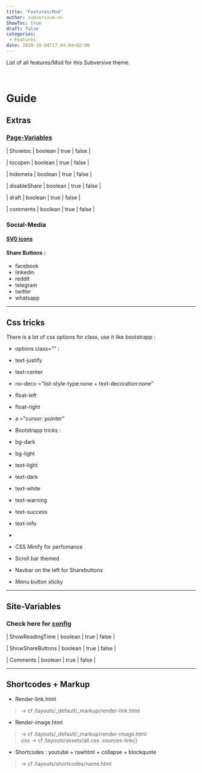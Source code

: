 ```yaml
---
title: "Features/Mod"
author: subversive.eu
ShowToc: true
draft: false
categories:
 - Features
date: 2020-10-04T17:44:04+02:00
---
```


List of all features/Mod for this Subversive theme.
<!--more-->​

# Guide

## Extras

### [Page-Variables](https://subversive-eu.github.io/hugo-subversive/posts/install/#page-variables)

| Showtoc       | boolean | true | false |  

| tocopen       | boolean | true | false |

| hidemeta      | boolean | true | false |  
 
| disableShare  | boolean | true | false |  

| draft         | boolean | true | false |  

| comments      | boolean | true | false |  

### Social-Media

#### [SVG icons](https://subversive-eu.github.io/hugo-subversive/posts/utilisation/)

#### Share Buttons :

* facebook 
* linkedin
* reddit
* telegram
* twitter
* whatsapp

---

## Css tricks

There is a lot of css options for class, use it like bootstrapp :

* options class="" :  
 * text-justify  
 * text-center  
 * no-deco ="list-style-type:none + text-decoration:none"  
 * float-left  
 * float-right  
 *  a ="cursor: pointer"  
 * Bootstrapp tricks :  
  * bg-dark  
  * bg-light  
  * text-light  
  * text-dark  
  * text-white  
  * text-warning  
  * text-success  
  * text-info  

* 
* CSS Minify for perfomance
* Scroll bar themed
* Navbar on the left for Sharebuttons
* Menu button sticky

---

## Site-Variables

### Check here for [config](https://subversive-eu.github.io/hugo-subversive/posts/install/#configyml)

| ShowReadingTime       | boolean | true | false |

| ShowShareButtons      | boolean | true | false |

| Comments              | boolean | true | false |

---

## Shortcodes + Markup

* Render-link.html
> -> cf /layouts/_default/_markup/render-link.html

* Render-image.html
>-> cf /layouts/_default/_markup/render-image.html  
> css -> cf /layouts/assets/all.css  .sources-link{}

* Shortcodes : youtube + rawhtml + collapse + blockquote 
>-> cf /layouts/shortcodes/name.html